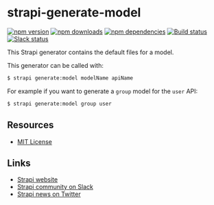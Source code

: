 # strapi-generate-model

[![npm version](https://img.shields.io/npm/v/strapi-generate-model.svg)](https://www.npmjs.org/package/strapi-generate-model)
[![npm downloads](https://img.shields.io/npm/dm/strapi-generate-model.svg)](https://www.npmjs.org/package/strapi-generate-model)
[![npm dependencies](https://david-dm.org/wistityhq/strapi-generate-model.svg)](https://david-dm.org/wistityhq/strapi-generate-model)
[![Build status](https://travis-ci.org/wistityhq/strapi-generate-model.svg?branch=master)](https://travis-ci.org/wistityhq/strapi-generate-model)
[![Slack status](http://strapi-slack.herokuapp.com/badge.svg)](http://slack.strapi.io)

This Strapi generator contains the default files for a model.

This generator can be called with:

```bash
$ strapi generate:model modelName apiName
```

For example if you want to generate a `group` model for the `user` API:

```bash
$ strapi generate:model group user
```

## Resources

- [MIT License](LICENSE.md)

## Links

- [Strapi website](http://strapi.io/)
- [Strapi community on Slack](http://slack.strapi.io)
- [Strapi news on Twitter](https://twitter.com/strapijs)
